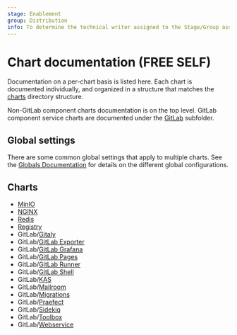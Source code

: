 ```yaml
---
stage: Enablement
group: Distribution
info: To determine the technical writer assigned to the Stage/Group associated with this page, see https://about.gitlab.com/handbook/engineering/ux/technical-writing/#assignments
---
```


# Chart documentation **(FREE SELF)**

Documentation on a per-chart basis is listed here. Each chart is documented individually,
and organized in a structure that matches the [charts](https://gitlab.com/gitlab-org/charts/gitlab/tree/master/charts)
directory structure.

Non-GitLab component charts documentation is on the top level. GitLab component
service charts are documented under the [GitLab](gitlab/index.md) subfolder.

## Global settings

There are some common global settings that apply to multiple charts. See the
[Globals Documentation](globals.md) for details on the different global configurations.

## Charts

- [MinIO](minio/index.md)
- [NGINX](nginx/index.md)
- [Redis](https://github.com/bitnami/charts/tree/master/bitnami/redis)
- [Registry](registry/index.md)
- GitLab/[Gitaly](gitlab/gitaly/index.md)
- GitLab/[GitLab Exporter](gitlab/gitlab-exporter/index.md)
- GitLab/[GitLab Grafana](gitlab/gitlab-grafana/index.md)
- GitLab/[GitLab Pages](gitlab/gitlab-pages/index.md)
- GitLab/[GitLab Runner](gitlab/gitlab-runner/index.md)
- GitLab/[GitLab Shell](gitlab/gitlab-shell/index.md)
- GitLab/[KAS](gitlab/kas/index.md)
- GitLab/[Mailroom](gitlab/mailroom/index.md)
- GitLab/[Migrations](gitlab/migrations/index.md)
- GitLab/[Praefect](gitlab/praefect/index.md)
- GitLab/[Sidekiq](gitlab/sidekiq/index.md)
- GitLab/[Toolbox](gitlab/toolbox/index.md)
- GitLab/[Webservice](gitlab/webservice/index.md)
